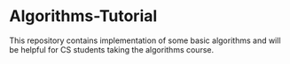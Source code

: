 # Algorithms-Tutorial
This repository contains implementation of some basic algorithms and will be helpful for CS students taking the algorithms course.
